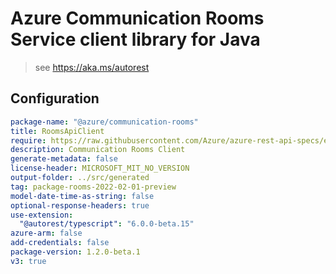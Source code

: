 # Azure Communication Rooms Service client library for Java

> see https://aka.ms/autorest

## Configuration

```yaml
package-name: "@azure/communication-rooms"
title: RoomsApiClient
require: https://raw.githubusercontent.com/Azure/azure-rest-api-specs/e30976f6ccb058a36cd2f9d5160e1fd51f6c5d95/specification/communication/data-plane/Rooms/readme.md
description: Communication Rooms Client
generate-metadata: false
license-header: MICROSOFT_MIT_NO_VERSION
output-folder: ../src/generated
tag: package-rooms-2022-02-01-preview
model-date-time-as-string: false
optional-response-headers: true
use-extension:
  "@autorest/typescript": "6.0.0-beta.15"
azure-arm: false
add-credentials: false
package-version: 1.2.0-beta.1
v3: true
```
